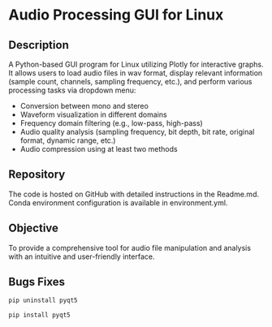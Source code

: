 # Audio Processing GUI for Linux

## Description
A Python-based GUI program for Linux utilizing Plotly for interactive graphs. It allows users to load audio files in wav format, display relevant information (sample count, channels, sampling frequency, etc.), and perform various processing tasks via dropdown menu:
- Conversion between mono and stereo
- Waveform visualization in different domains
- Frequency domain filtering (e.g., low-pass, high-pass)
- Audio quality analysis (sampling frequency, bit depth, bit rate, original format, dynamic range, etc.)
- Audio compression using at least two methods

## Repository
The code is hosted on GitHub with detailed instructions in the Readme.md. Conda environment configuration is available in environment.yml.

## Objective
To provide a comprehensive tool for audio file manipulation and analysis with an intuitive and user-friendly interface.


## Bugs Fixes



```bash
pip uninstall pyqt5
```



```bash
pip install pyqt5
```
